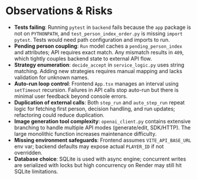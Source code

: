 # Observations & Risks

- **Tests failing**: Running `pytest` in `backend` fails because the `app` package is not on `PYTHONPATH`, and `test_person_index_order.py` is missing `import pytest`. Tests would need path configuration and imports to run.
- **Pending person coupling**: `Run` model caches a `pending_person_index` and attributes; API requires exact match. Any mismatch results in `409`, which tightly couples backend state to external API flow.
- **Strategy enumeration**: `decide_accept` in `service_logic.py` uses string matching. Adding new strategies requires manual mapping and lacks validation for unknown names.
- **Auto-run loop control**: Frontend `App.tsx` manages an interval using `setTimeout` recursion. Failures in API calls stop auto-run but there is minimal user feedback beyond console errors.
- **Duplication of external calls**: Both `step_run` and `auto_step_run` repeat logic for fetching first person, decision handling, and run updates; refactoring could reduce duplication.
- **Image generation tool complexity**: `openai_client.py` contains extensive branching to handle multiple API modes (generate/edit, SDK/HTTP). The large monolithic function increases maintenance difficulty.
- **Missing environment safeguards**: Frontend assumes `VITE_API_BASE_URL` env var; backend defaults may expose actual `PLAYER_ID` if not overridden.
- **Database choice**: SQLite is used with async engine; concurrent writes are serialized with locks but high concurrency on Render may still hit SQLite limitations.

